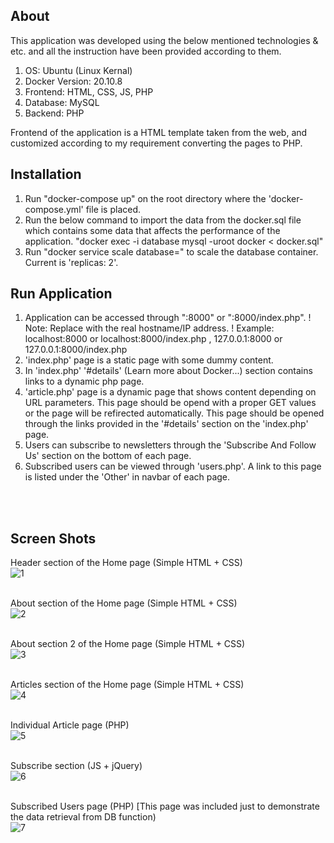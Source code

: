 ## About

This application was developed using the below mentioned technologies & etc. and all the instruction have been provided according to them.

1. OS: Ubuntu (Linux Kernal)
2. Docker Version: 20.10.8
3. Frontend: HTML, CSS, JS, PHP
4. Database: MySQL
5. Backend: PHP

Frontend of the application is a HTML template taken from the web, and customized according to my requirement converting the pages to PHP. 


## Installation

1. Run "docker-compose up" on the root directory where the 'docker-compose.yml' file is placed.
2. Run the below command to import the data from the docker.sql file which contains some data that affects the performance of the application.
   "docker exec -i database mysql -uroot docker < docker.sql"
3. Run "docker service scale database=<number>" to scale the database container. Current is 'replicas: 2'.



## Run Application

1. Application can be accessed through "<host>:8000" or "<host>:8000/index.php".
    ! Note: Replace <host> with the real hostname/IP address.
    ! Example: localhost:8000 or localhost:8000/index.php , 127.0.0.1:8000 or 127.0.0.1:8000/index.php
2. 'index.php' page is a static page with some dummy content.
3. In 'index.php' '#details' (Learn more about Docker...) section contains links to a dynamic php page.
4. 'article.php' page is a dynamic page that shows content depending on URL parameters. This page should be opend with a proper GET values or the page will be refirected automatically.
   This page should be opened through the links provided in the '#details' section on the 'index.php' page.
5. Users can subscribe to newsletters through the 'Subscribe And Follow Us' section on the bottom of each page.
6. Subscribed users can be viewed through 'users.php'. A link to this page is listed under the 'Other' in navbar of each page.


<br><br>
## Screen Shots

Header section of the Home page (Simple HTML + CSS)<br>
![1](https://user-images.githubusercontent.com/26020039/142415379-059dc323-815d-4052-be85-2dae4b33272d.PNG)
   
<br>About section of the Home page (Simple HTML + CSS)<br>
![2](https://user-images.githubusercontent.com/26020039/142415411-ebf08b62-6b1b-4d25-9a2b-aa283470868b.PNG)

<br>About section 2 of the Home page (Simple HTML + CSS)<br>
![3](https://user-images.githubusercontent.com/26020039/142415457-5a038e2f-dda0-4e1a-80b6-74cb4ada7bc2.PNG)

<br>Articles section of the Home page (Simple HTML + CSS)<br>
![4](https://user-images.githubusercontent.com/26020039/142415477-22e7ee76-46e1-44f5-92c3-a458facac3c8.PNG)

<br>Individual Article page (PHP)<br>
![5](https://user-images.githubusercontent.com/26020039/142415497-ff6daa07-5a50-4220-879d-a4fb02079661.PNG)

<br>Subscribe section (JS + jQuery)<br>
![6](https://user-images.githubusercontent.com/26020039/142415513-a2596776-e367-428d-9be2-c15bd4875cd7.PNG)

<br>Subscribed Users page (PHP) [This page was included just to demonstrate the data retrieval from DB function)<br>
![7](https://user-images.githubusercontent.com/26020039/142415532-5f693ca6-45e7-4f55-8d04-616e4089ed78.PNG)
